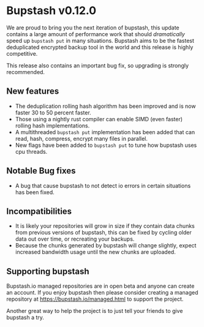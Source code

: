 # Bupstash v0.12.0

We are proud to bring you the next iteration of bupstash, this update contains a large amount of
performance work that should *dramatically* speed up `bupstash put` in many situations.
Bupstash aims to be the fastest deduplicated encrypted backup tool in the world and this release
is highly competitive.

This release also contains an important bug fix, so upgrading is strongly recommended.

## New features

- The deduplication rolling hash algorithm has been improved and is now faster 30 to 50 percent faster.
- Those using a nightly rust compiler can enable SIMD (even faster) rolling hash implementations.
- A multithreaded `bupstash put` implementation has been added that can read, hash, compress, encrypt many files in parallel.
- New flags have been added to `bupstash put` to tune how bupstash uses cpu threads.

## Notable Bug fixes

- A bug that cause bupstash to not detect io errors in certain situations has been fixed.

## Incompatibilities

- It is likely your repositories will grow in size if they contain data chunks from previous
  versions of bupstash, this can be fixed by cycling older data out over time, or recreating your backups.
- Because the chunks generated by bupstash will change slightly, expect increased bandwidth usage until
  the new chunks are uploaded.

## Supporting bupstash

Bupstash.io managed repositories are in open beta and anyone can create an account.
If you enjoy bupstash then please consider creating a managed repository at https://bupstash.io/managed.html
to support the project.

Another great way to help the project is to just tell your friends to give bupstash a try.